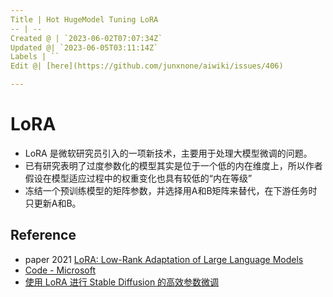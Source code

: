 ```yaml
---
Title | Hot HugeModel Tuning LoRA
-- | --
Created @ | `2023-06-02T07:07:34Z`
Updated @| `2023-06-05T03:11:14Z`
Labels | ``
Edit @| [here](https://github.com/junxnone/aiwiki/issues/406)

---
```

# LoRA

- LoRA 是微软研究员引入的一项新技术，主要用于处理大模型微调的问题。
- 已有研究表明了过度参数化的模型其实是位于一个低的内在维度上，所以作者假设在模型适应过程中的权重变化也具有较低的“内在等级”
- 冻结一个预训练模型的矩阵参数，并选择用A和B矩阵来替代，在下游任务时只更新A和B。

## Reference

- paper 2021 [LoRA: Low-Rank Adaptation of Large Language Models](https://arxiv.org/abs/2106.09685)
- [Code - Microsoft](https://github.com/microsoft/LoRA)
- [使用 LoRA 进行 Stable Diffusion 的高效参数微调](https://huggingface.co/blog/zh/lora)
